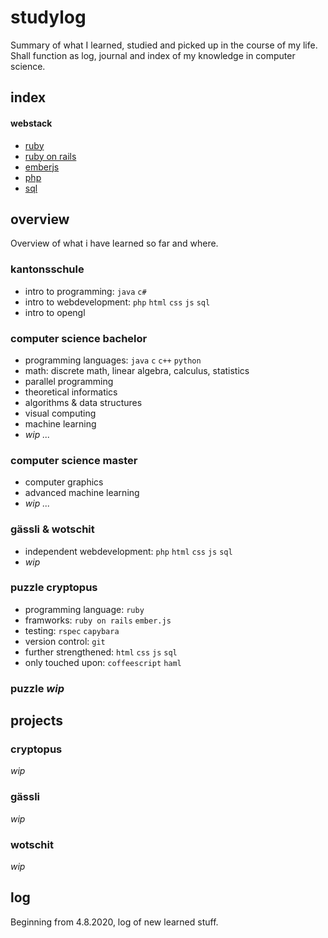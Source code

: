 # studylog
Summary of what I learned, studied and picked up in the course of my life. Shall function as log, journal and index of my knowledge in computer science.

## index
#### webstack
- [ruby](ruby.md)
- [ruby on rails](ruby_on_rails.md)
- [emberjs](emberjs.md)
- [php](php.md)
- [sql](sql.md)


## overview
Overview of what i have learned so far and where.

### kantonsschule
- intro to programming: `java` `c#`
- intro to webdevelopment: `php` `html` `css` `js` `sql`
- intro to opengl

### computer science bachelor
- programming languages: `java` `c` `c++` `python`
- math: discrete math, linear algebra, calculus, statistics
- parallel programming
- theoretical informatics
- algorithms & data structures
- visual computing
- machine learning
- _wip ..._

### computer science master
- computer graphics
- advanced machine learning
- _wip ..._

### gässli & wotschit
- independent webdevelopment: `php` `html` `css` `js` `sql`
- _wip_

### puzzle cryptopus
- programming language: `ruby`
- framworks: `ruby on rails` `ember.js`
- testing: `rspec` `capybara`
- version control: `git`
- further strengthened: `html` `css` `js` `sql`
- only touched upon: `coffeescript` `haml`

### puzzle _wip_

## projects
### cryptopus
_wip_
### gässli
_wip_
### wotschit
_wip_

## log
Beginning from 4.8.2020, log of new learned stuff.
